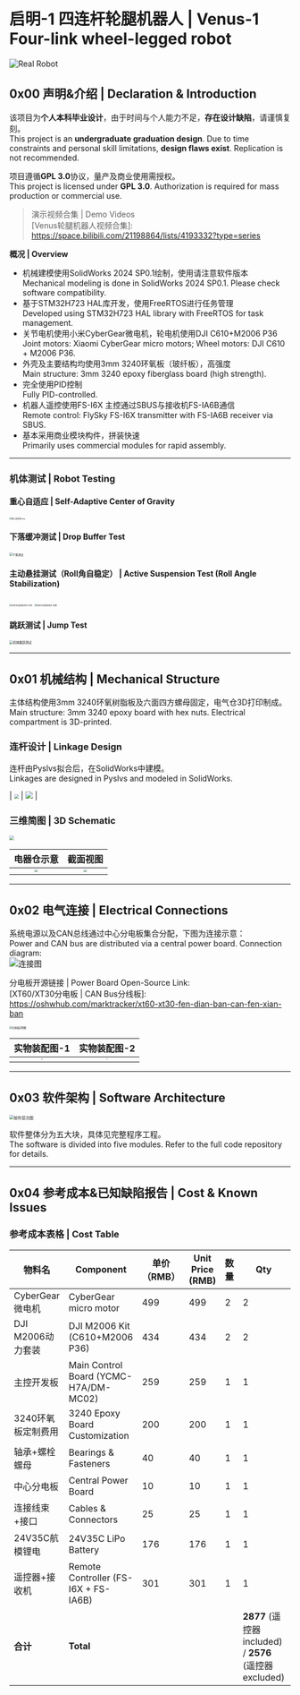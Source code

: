 # 启明-1 四连杆轮腿机器人 | Venus-1 Four-link wheel-legged robot  

<img src=".\3.Docs & Pic\cover.jpg" alt="Real Robot" />  

## 0x00 声明&介绍 | Declaration & Introduction  

该项目为**个人本科毕业设计**，由于时间与个人能力不足，**存在设计缺陷**，请谨慎复刻。  
This project is an **undergraduate graduation design**. Due to time constraints and personal skill limitations, **design flaws exist**. Replication is not recommended.  

项目遵循**GPL 3.0**协议，量产及商业使用需授权。  
This project is licensed under **GPL 3.0**. Authorization is required for mass production or commercial use.  

> 演示视频合集 | Demo Videos  
> [Venus轮腿机器人视频合集]: https://space.bilibili.com/21198864/lists/4193332?type=series

**概况 | Overview**  
- 机械建模使用SolidWorks 2024 SP0.1绘制，使用请注意软件版本  
  Mechanical modeling is done in SolidWorks 2024 SP0.1. Please check software compatibility.  
- 基于STM32H723 HAL库开发，使用FreeRTOS进行任务管理  
  Developed using STM32H723 HAL library with FreeRTOS for task management.  
- 关节电机使用小米CyberGear微电机，轮电机使用DJI C610+M2006 P36  
  Joint motors: Xiaomi CyberGear micro motors; Wheel motors: DJI C610 + M2006 P36.  
- 外壳及主要结构均使用3mm 3240环氧板（玻纤板），高强度  
  Main structure: 3mm 3240 epoxy fiberglass board (high strength).  
- 完全使用PID控制  
  Fully PID-controlled.  
- 机器人遥控使用FS-I6X 主控通过SBUS与接收机FS-IA6B通信  
  Remote control: FlySky FS-I6X transmitter with FS-IA6B receiver via SBUS.  
- 基本采用商业模块构件，拼装快速  
  Primarily uses commercial modules for rapid assembly.  

---

### 机体测试 | Robot Testing  

#### 重心自适应 | Self-Adaptive Center of Gravity  
<img src=".\3.Docs & Pic\最终测试插图\重心自适应new.jpg" alt="重心自适应new" style="zoom:25%;" />  

#### 下落缓冲测试 | Drop Buffer Test  
<img src=".\3.Docs & Pic\最终测试插图\下落测试.jpg" alt="下落测试" style="zoom:35%;" />  

#### 主动悬挂测试（Roll角自稳定） | Active Suspension Test (Roll Angle Stabilization)  
<img src=".\3.Docs & Pic\最终测试插图\机体主动悬挂测试-左侧.jpg" alt="机体主动悬挂测试-左侧" style="zoom:25%;" />  
<img src=".\3.Docs & Pic\最终测试插图\机体主动悬挂测试-前侧.jpg" alt="机体主动悬挂测试-前侧" style="zoom:25%;" />  

#### 跳跃测试 | Jump Test  
<img src=".\3.Docs & Pic\最终测试插图\机体跳跃测试.jpg" alt="机体跳跃测试" style="zoom:40%;" />  

---

## 0x01 机械结构 | Mechanical Structure  

主体结构使用3mm 3240环氧树脂板及六面四方螺母固定，电气仓3D打印制成。  
Main structure: 3mm 3240 epoxy board with hex nuts. Electrical compartment is 3D-printed.  

### 连杆设计 | Linkage Design  
连杆由Pyslvs拟合后，在SolidWorks中建模。  
Linkages are designed in Pyslvs and modeled in SolidWorks.  

> [Pyslvs官网]: https://pyslvs-ui.readthedocs.io/en/stable/

| <img src=".\3.Docs & Pic\机械部分插图\pyslvs.png" style="zoom:50%;" /> | <img src=".\3.Docs & Pic\机械部分插图\pyslvs运动参数分析图片.png" style="zoom:80%;" /> |  

### 三维简图 | 3D Schematic  
<img src=".\3.Docs & Pic\机械部分插图\车体简图.bmp" style="zoom:50%;" />  

| 电器仓示意 | 截面视图 |  
| :--------: | :------: |  
| <img src=".\3.Docs & Pic\机械部分插图\电气仓.bmp" style="zoom:33%;" /> | <img src=".\3.Docs & Pic\机械部分插图\机体截面图.bmp" style="zoom:33%;" /> |  

---

## 0x02 电气连接 | Electrical Connections  

系统电源以及CAN总线通过中心分电板集合分配，下图为连接示意：  
Power and CAN bus are distributed via a central power board. Connection diagram:  
<img src=".\3.Docs & Pic\软硬件部分插图\连接图.png" alt="连接图" />  

分电板开源链接 | Power Board Open-Source Link:  
[XT60/XT30分电板 | CAN Bus分线板]: https://oshwhub.com/marktracker/xt60-xt30-fen-dian-ban-can-fen-xian-ban

<img src=".\3.Docs & Pic\最终测试插图\分线板实物图.jpeg" alt="分线板实物图" style="zoom:30%;" />  

| 实物装配图-1 | 实物装配图-2 |  
| :----------: | :----------: |  
| <img src=".\3.Docs & Pic\最终测试插图\最终测试插图.jpeg" style="zoom:15%;" /> | <img src=".\3.Docs & Pic\最终测试插图\最终测试插图.jpg" style="zoom:15%;" /> |  

---

## 0x03 软件架构 | Software Architecture  

<img src=".\3.Docs & Pic\软硬件部分插图\软件层次图.png" alt="软件层次图" style="zoom:50%;" />  

软件整体分为五大块，具体见完整程序工程。  
The software is divided into five modules. Refer to the full code repository for details.  

---

## 0x04 参考成本&已知缺陷报告 | Cost & Known Issues  

### 参考成本表格 | Cost Table  

| 物料名 | Component | 单价（RMB） | Unit Price (RMB) | 数量 | Qty | 总价（RMB） | Total (RMB) |  
|--------|-----------|-------------|------------------|------|-----|-------------|-------------|  
| CyberGear微电机 | CyberGear micro motor | 499 | 499 | 2 | 2 | 998 | 998 |  
| DJI M2006动力套装 | DJI M2006 Kit (C610+M2006 P36) | 434 | 434 | 2 | 2 | 868 | 868 |  
| 主控开发板 | Main Control Board (YCMC-H7A/DM-MC02) | 259 | 259 | 1 | 1 | 259 | 259 |  
| 3240环氧板定制费用 | 3240 Epoxy Board Customization | 200 | 200 | 1 | 1 | 200 | 200 |  
| 轴承+螺栓螺母 | Bearings & Fasteners | 40 | 40 | 1 | 1 | 40 | 40 |  
| 中心分电板 | Central Power Board | 10 | 10 | 1 | 1 | 10 | 10 |  
| 连接线束+接口 | Cables & Connectors | 25 | 25 | 1 | 1 | 25 | 25 |  
| 24V35C航模锂电 | 24V35C LiPo Battery | 176 | 176 | 1 | 1 | 176 | 176 |  
| 遥控器+接收机 | Remote Controller (FS-I6X + FS-IA6B) | 301 | 301 | 1 | 1 | 301 | 301 |  
| **合计** | **Total** | | | | **2877** (遥控器 included) / **2576** (遥控器 excluded) | |  

